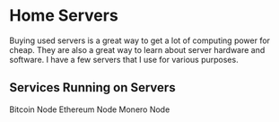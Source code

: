 # Home Servers

Buying used servers is a great way to get a lot of computing power for cheap. They are also a great way to learn about server hardware and software. I have a few servers that I use for various purposes.

## Services Running on Servers

Bitcoin Node
Ethereum Node
Monero Node
